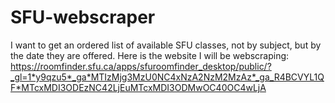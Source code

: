 # SFU-webscraper
I want to get an ordered list of available SFU classes, not by subject, but by the date they are offered. Here is the website I will be webscraping: https://roomfinder.sfu.ca/apps/sfuroomfinder_desktop/public/?_gl=1*y9qzu5*_ga*MTIzMjg3MzU0NC4xNzA2NzM2MzAz*_ga_R4BCVYL1QF*MTcxMDI3ODEzNC42LjEuMTcxMDI3ODMwOC40OC4wLjA

